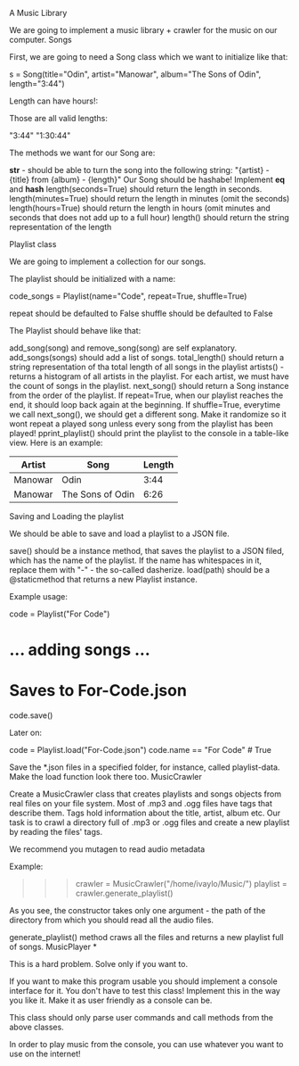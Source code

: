 A Music Library

We are going to implement a music library + crawler for the music on our computer.
Songs

First, we are going to need a Song class which we want to initialize like that:

s = Song(title="Odin", artist="Manowar", album="The Sons of Odin", length="3:44")

Length can have hours!:

Those are all valid lengths:

"3:44"
"1:30:44"

The methods we want for our Song are:

__str__ - should be able to turn the song into the following string: "{artist} - {title} from {album} - {length}"
Our Song should be hashabe! Implement __eq__ and __hash__
length(seconds=True) should return the length in seconds.
length(minutes=True) should return the length in minutes (omit the seconds)
length(hours=True) should return the length in hours (omit minutes and seconds that does not add up to a full hour)
length() should return the string representation of the length

Playlist class

We are going to implement a collection for our songs.

The playlist should be initialized with a name:

code_songs = Playlist(name="Code", repeat=True, shuffle=True)

repeat should be defaulted to False
shuffle should be defaulted to False

The Playlist should behave like that:

add_song(song) and remove_song(song) are self explanatory.
add_songs(songs) should add a list of songs.
total_length() should return a string representation of tha total length of all songs in the playlist
artists() - returns a histogram of all artists in the playlist. For each artist, we must have the count of songs in the playlist.
next_song() should return a Song instance from the order of the playlist. If repeat=True, when our playlist reaches the end, it should loop back again at the beginning. If shuffle=True, everytime we call next_song(), we should get a different song. Make it randomize so it wont repeat a played song unless every song from the playlist has been played!
pprint_playlist() should print the playlist to the console in a table-like view. Here is an example:

| Artist  | Song             | Length |
| --------|------------------|--------|
| Manowar | Odin             | 3:44   |
| Manowar | The Sons of Odin | 6:26   |

Saving and Loading the playlist

We should be able to save and load a playlist to a JSON file.

save() should be a instance method, that saves the playlist to a JSON filed, which has the name of the playlist. If the name has whitespaces in it, replace them with "-" - the so-called dasherize.
load(path) should be a @staticmethod that returns a new Playlist instance.

Example usage:

code = Playlist("For Code")
# ... adding songs ...

# Saves to For-Code.json
code.save()

Later on:

code = Playlist.load("For-Code.json")
code.name == "For Code" # True

Save the *.json files in a specified folder, for instance, called playlist-data. Make the load function look there too.
MusicCrawler

Create a MusicCrawler class that creates playlists and songs objects from real files on your file system. Most of .mp3 and .ogg files have tags that describe them. Tags hold information about the title, artist, album etc. Our task is to crawl a directory full of .mp3 or .ogg files and create a new playlist by reading the files' tags.

We recommend you mutagen to read audio metadata

Example:

>>> crawler = MusicCrawler("/home/ivaylo/Music/")
>>> playlist = crawler.generate_playlist()

As you see, the constructor takes only one argument - the path of the directory from which you should read all the audio files.

generate_playlist() method craws all the files and returns a new playlist full of songs.
MusicPlayer *

This is a hard problem. Solve only if you want to.

If you want to make this program usable you should implement a console interface for it. You don't have to test this class! Implement this in the way you like it. Make it as user friendly as a console can be.

This class should only parse user commands and call methods from the above classes.

In order to play music from the console, you can use whatever you want to use on the internet!
